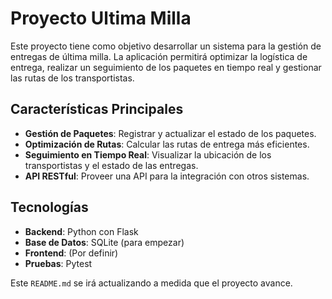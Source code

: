 # Proyecto Ultima Milla

Este proyecto tiene como objetivo desarrollar un sistema para la gestión de entregas de última milla. La aplicación permitirá optimizar la logística de entrega, realizar un seguimiento de los paquetes en tiempo real y gestionar las rutas de los transportistas.

## Características Principales

*   **Gestión de Paquetes**: Registrar y actualizar el estado de los paquetes.
*   **Optimización de Rutas**: Calcular las rutas de entrega más eficientes.
*   **Seguimiento en Tiempo Real**: Visualizar la ubicación de los transportistas y el estado de las entregas.
*   **API RESTful**: Proveer una API para la integración con otros sistemas.

## Tecnologías

*   **Backend**: Python con Flask
*   **Base de Datos**: SQLite (para empezar)
*   **Frontend**: (Por definir)
*   **Pruebas**: Pytest

Este `README.md` se irá actualizando a medida que el proyecto avance.